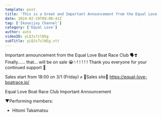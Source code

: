 ```yaml
---
template: post
title: 'This is a Great and Important Announcement from the Equal Love Boat Race Club 🚤'
date: 2024-02-29T09:00:41Z
tag: ['Ikonoijoy Channel']
category: ['Equal Love']
author: auto 
videoID: yLQJs7zlNSg
subTitle: yLQJs7zlNSg.vtt
---
```

Important announcement from the Equal Love Boat Race Club 🗣❣️
Finally...... that... will be on sale 😭✨! ! ! ! !
Thank you everyone for your continued support 🚤

Sales start from 18:00 on 3/1 (Friday) ✊
🚤Sales site🚤
https://equal-love-boatrace.jp/

Equal Love Boat Race Club Important Announcement


▼Performing members:

- Hitomi Takamatsu
